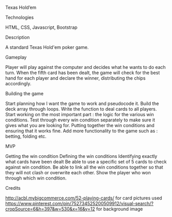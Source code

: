 Texas Hold’em

Technologies

HTML, CSS, Javascript, Bootstrap

Description

A standard Texas Hold'em poker game.

Gameplay

Player will play against the computer and decides what he wants to do each turn. When the fifth card has been dealt, the game will check for the best hand for each player and declare the winner, distributing the chips accordingly.

Building the game

Start planning how I want the game to work and pseudocode it.
Build the deck array through loops.
Write the function to deal cards to all players.
Start working on the most important part : the logic for the various win conditions.
Test through every win condition separately to make sure it gives what you are looking for.
Putting together the win conditions and ensuring that it works fine.
Add more functionality to the game such as : betting, folding etc.

MVP

Getting the win condition
Defining the win conditions
Identifying exactly what cards have been dealt
Be able to use a specific set of 5 cards to check against win condition.
Be able to link all the win conditions together so that they will not clash or overwrite each other.
Show the player who won through which win condition.


Credits

http://acbl.mybigcommerce.com/52-playing-cards/ for card pictures used
https://www.pinterest.com/pin/752734525200509912/visual-search/?cropSource=6&h=397&w=530&x=16&y=12  for background image


